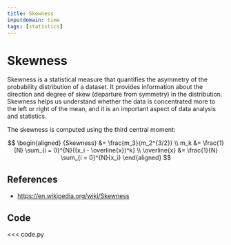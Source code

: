 ```yaml
---
title: Skewness
inputdomain: time
tags: [statistics]
---
```


# Skewness

Skewness is a statistical measure that quantifies the asymmetry of the probability distribution of a dataset. It provides information about the direction and degree of skew (departure from symmetry) in the distribution. Skewness helps us understand whether the data is concentrated more to the left or right of the mean, and it is an important aspect of data analysis and statistics.

The skewness is computed using the third central moment:

$$
\begin{aligned}
{Skewness} &= \frac{m_3}{m_2^{3/2}} \\
m_k &= \frac{1}{N} \sum_{i = 0}^{N}{(x_i - \overline{x})^k} \\
\overline{x} &= \frac{1}{N} \sum_{i = 0}^{N}{x_i}
\end{aligned}
$$

## References

- https://en.wikipedia.org/wiki/Skewness

## Code

<<< code.py
